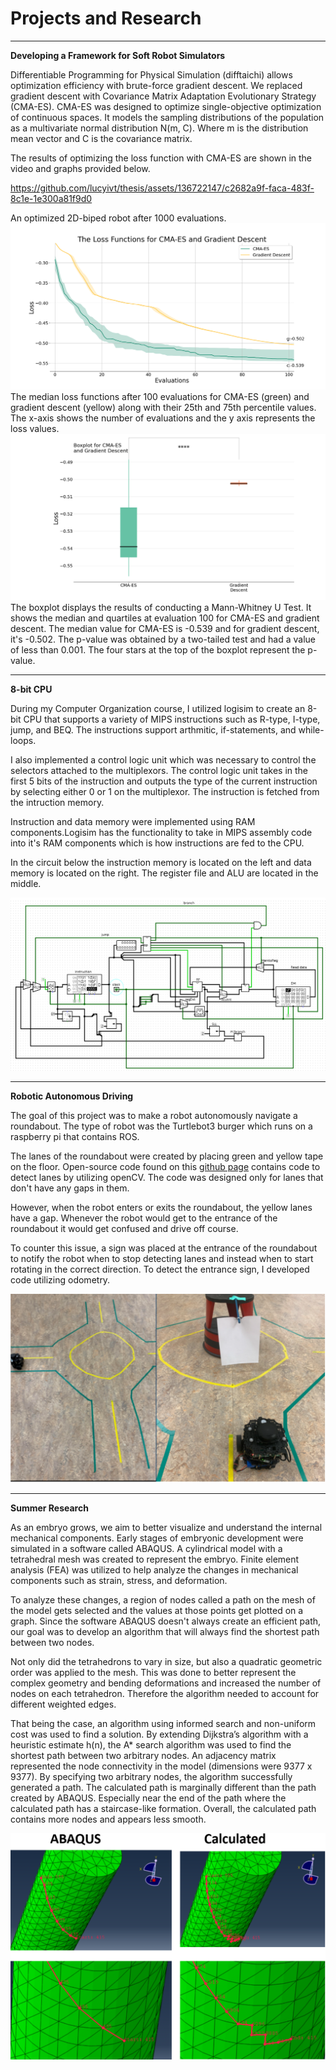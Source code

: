# Projects and Research
****
**Developing a Framework for Soft Robot Simulators**

 Differentiable Programming for Physical Simulation (difftaichi) allows optimization efficiency with brute-force gradient descent. We replaced gradient descent with Covariance Matrix Adaptation Evolutionary Strategy (CMA-ES). CMA-ES was designed to optimize single-objective optimization of continuous spaces. It models the sampling distributions of the population as a multivariate normal distribution N(m, C). Where m is the distribution mean vector and C is the covariance matrix. 

The results of optimizing the loss function with CMA-ES are shown in the video and graphs provided below.

https://github.com/lucyivt/thesis/assets/136722147/c2682a9f-faca-483f-8c1e-1e300a81f9d0

An optimized 2D-biped robot after 1000 evaluations. 
![CMA-ES versus gradient descent](images/Figure_2.png)
The median loss functions after 100 evaluations for CMA-ES (green) and gradient descent (yellow) along with their 25th and 75th percentile values. The x-axis shows the number of evaluations and the y axis represents the loss values.
![Whiskerplot](images/Figure_3.png)
The boxplot displays the results of conducting a Mann-Whitney U Test. It shows the median and quartiles at evaluation 100 for CMA-ES and gradient descent. The median value for CMA-ES is -0.539 and for gradient descent, it's -0.502. The p-value was obtained by a two-tailed test and had a value of less than 0.001. The four stars at the top of the boxplot represent the p-value.

****
**8-bit CPU**  

During my Computer Organization course, I utilized logisim to create an 8-bit CPU that supports a variety of MIPS instructions such as R-type, I-type, jump, and BEQ. The instructions support arthmitic, if-statements, and while-loops. 

I also implemented a control logic unit which was necessary to control the selectors attached to the multiplexors. The control logic unit takes in the first 5 bits of the instruction and outputs the type of the current instruction by selecting either 0 or 1 on the multiplexor. The instruction is fetched from the intruction memory.

Instruction and data memory were implemented using RAM components.Logisim has the functionality to take in MIPS assembly code into it's RAM components which is how instructions are fed to the CPU.

In the circuit below the instruction memory is located on the left and data memory is located on the right. The register file and ALU are located in the middle.  

![Subject Observer UML](/images/CPU.png)

****
**Robotic Autonomous Driving**  

The goal of this project was to make a robot autonomously navigate a roundabout. The type of robot was the Turtlebot3 burger which runs on a raspberry pi that contains ROS. 

The lanes of the roundabout were created by placing green and yellow tape on the floor. Open-source code found on this [github page]((https://github.com/ROBOTIS-GIT/turtlebot3_autorace_2020)) contains code to detect lanes by utilizing openCV. The code was designed only for lanes that don't have any gaps in them. 

However, when the robot enters or exits the roundabout, the yellow lanes have a gap. Whenever the robot would get to the entrance of the roundabout it would get confused and drive off course. 

To counter this issue, a sign was placed at the entrance of the roundabout to notify the robot when to stop detecting lanes and instead when to start rotating in the correct direction. To detect the entrance sign, I developed code utilizing odometry. 

![Subject Observer UML](/images/roundabout.png)
****

**Summer Research**

As an embryo grows, we aim to better visualize and understand the internal mechanical components. Early stages of embryonic development were simulated in a software called ABAQUS. A cylindrical model with a tetrahedral mesh was created to represent the embryo. Finite element analysis (FEA) was utilized to help analyze the changes in mechanical components such as strain, stress, and deformation. 

To analyze these changes, a region of nodes called a path on the mesh of the model gets selected and the values at those points get plotted on a graph. Since the software ABAQUS doesn't always create an efficient path, our goal was to develop an algorithm that will always find the shortest path between two nodes. 

Not only did the tetrahedrons to vary in size, but also a quadratic geometric order was applied to the mesh. This was done  to better represent the complex geometry and bending deformations and increased the number of nodes on each tetrahedron. Therefore the algorithm needed to account for different weighted edges.

That being the case, an algorithm using informed search and non-uniform cost was used to find a solution. By extending Dijkstra’s algorithm with a heuristic estimate h(n), the A* search algorithm was used to find the shortest path between two arbitrary nodes. An adjacency matrix represented the node connectivity in the model (dimensions were 9377 x 9377). 
By specifying two arbitrary nodes, the algorithm successfully generated a path. The calculated path is marginally different than the path created by ABAQUS. Especially near the end of the path where the calculated path has a staircase-like formation.  Overall, the calculated path contains more nodes and appears less smooth. 

![Subject Observer UML](/images/cyl.png)
